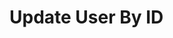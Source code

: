 # Update User By ID

<api-endpoint openapi-path="../openapi.yaml" endpoint="/users/{user-id}" method="post"/>

